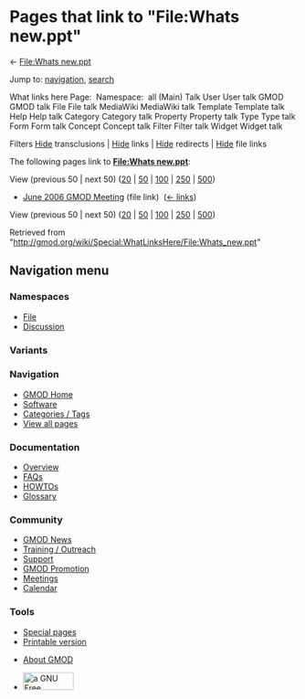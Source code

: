 <div id="mw-page-base" class="noprint">

</div>

<div id="mw-head-base" class="noprint">

</div>

<div id="content" class="mw-body" role="main">

<span id="top"></span>

<div id="mw-js-message" style="display:none;">

</div>



# <span dir="auto">Pages that link to "File:Whats new.ppt"</span>

<div id="bodyContent">

<div id="contentSub">

← [File:Whats new.ppt](/wiki/File:Whats_new.ppt "File:Whats new.ppt")

</div>

<div id="jump-to-nav" class="mw-jump">

Jump to: [navigation](#mw-navigation), [search](#p-search)

</div>

<div id="mw-content-text">

What links here Page:  Namespace:  all (Main) Talk User User talk GMOD
GMOD talk File File talk MediaWiki MediaWiki talk Template Template talk
Help Help talk Category Category talk Property Property talk Type Type
talk Form Form talk Concept Concept talk Filter Filter talk Widget
Widget talk

Filters
[Hide](/mediawiki/index.php?title=Special:WhatLinksHere/File:Whats_new.ppt&hidetrans=1 "Special:WhatLinksHere/File:Whats new.ppt")
transclusions \|
[Hide](/mediawiki/index.php?title=Special:WhatLinksHere/File:Whats_new.ppt&hidelinks=1 "Special:WhatLinksHere/File:Whats new.ppt")
links \|
[Hide](/mediawiki/index.php?title=Special:WhatLinksHere/File:Whats_new.ppt&hideredirs=1 "Special:WhatLinksHere/File:Whats new.ppt")
redirects \|
[Hide](/mediawiki/index.php?title=Special:WhatLinksHere/File:Whats_new.ppt&hideimages=1 "Special:WhatLinksHere/File:Whats new.ppt")
file links

The following pages link to **[File:Whats
new.ppt](/wiki/File:Whats_new.ppt "File:Whats new.ppt")**:

View (previous 50 \| next 50)
([20](/mediawiki/index.php?title=Special:WhatLinksHere/File:Whats_new.ppt&limit=20 "Special:WhatLinksHere/File:Whats new.ppt")
\|
[50](/mediawiki/index.php?title=Special:WhatLinksHere/File:Whats_new.ppt&limit=50 "Special:WhatLinksHere/File:Whats new.ppt")
\|
[100](/mediawiki/index.php?title=Special:WhatLinksHere/File:Whats_new.ppt&limit=100 "Special:WhatLinksHere/File:Whats new.ppt")
\|
[250](/mediawiki/index.php?title=Special:WhatLinksHere/File:Whats_new.ppt&limit=250 "Special:WhatLinksHere/File:Whats new.ppt")
\|
[500](/mediawiki/index.php?title=Special:WhatLinksHere/File:Whats_new.ppt&limit=500 "Special:WhatLinksHere/File:Whats new.ppt"))

- [June 2006 GMOD
  Meeting](/wiki/June_2006_GMOD_Meeting "June 2006 GMOD Meeting") (file
  link) ‎ <span class="mw-whatlinkshere-tools">([←
  links](/mediawiki/index.php?title=Special:WhatLinksHere&target=June+2006+GMOD+Meeting "Special:WhatLinksHere"))</span>

View (previous 50 \| next 50)
([20](/mediawiki/index.php?title=Special:WhatLinksHere/File:Whats_new.ppt&limit=20 "Special:WhatLinksHere/File:Whats new.ppt")
\|
[50](/mediawiki/index.php?title=Special:WhatLinksHere/File:Whats_new.ppt&limit=50 "Special:WhatLinksHere/File:Whats new.ppt")
\|
[100](/mediawiki/index.php?title=Special:WhatLinksHere/File:Whats_new.ppt&limit=100 "Special:WhatLinksHere/File:Whats new.ppt")
\|
[250](/mediawiki/index.php?title=Special:WhatLinksHere/File:Whats_new.ppt&limit=250 "Special:WhatLinksHere/File:Whats new.ppt")
\|
[500](/mediawiki/index.php?title=Special:WhatLinksHere/File:Whats_new.ppt&limit=500 "Special:WhatLinksHere/File:Whats new.ppt"))

</div>

<div class="printfooter">

Retrieved from
"<http://gmod.org/wiki/Special:WhatLinksHere/File:Whats_new.ppt>"

</div>

<div id="catlinks" class="catlinks catlinks-allhidden">

</div>

<div class="visualClear">

</div>

</div>

</div>

<div id="mw-navigation">

## Navigation menu

<div id="mw-head">



<div id="left-navigation">

<div id="p-namespaces" class="vectorTabs" role="navigation"
aria-labelledby="p-namespaces-label">

### Namespaces

- <span id="ca-nstab-image"><a href="/wiki/File:Whats_new.ppt" accesskey="c"
  title="View the file page [c]">File</a></span>
- <span id="ca-talk"><a
  href="/mediawiki/index.php?title=File_talk:Whats_new.ppt&amp;action=edit&amp;redlink=1"
  accesskey="t"
  title="Discussion about the content page [t]">Discussion</a></span>

</div>

<div id="p-variants" class="vectorMenu emptyPortlet" role="navigation"
aria-labelledby="p-variants-label">

### 

### Variants[](#)

<div class="menu">

</div>

</div>

</div>

<div id="right-navigation">





</div>



</div>

</div>

</div>

<div id="mw-panel">

<div id="p-logo" role="banner">

<a href="/wiki/Main_Page"
style="background-image: url(http://gmod.org/images/GMOD-cogs.png);"
title="Visit the main page"></a>

</div>

<div id="p-Navigation" class="portal" role="navigation"
aria-labelledby="p-Navigation-label">

### Navigation

<div class="body">

- <span id="n-GMOD-Home">[GMOD Home](/wiki/Main_Page)</span>
- <span id="n-Software">[Software](/wiki/GMOD_Components)</span>
- <span id="n-Categories-.2F-Tags">[Categories /
  Tags](/wiki/Categories)</span>
- <span id="n-View-all-pages">[View all
  pages](/wiki/Special:AllPages)</span>

</div>

</div>

<div id="p-Documentation" class="portal" role="navigation"
aria-labelledby="p-Documentation-label">

### Documentation

<div class="body">

- <span id="n-Overview">[Overview](/wiki/Overview)</span>
- <span id="n-FAQs">[FAQs](/wiki/Category:FAQ)</span>
- <span id="n-HOWTOs">[HOWTOs](/wiki/Category:HOWTO)</span>
- <span id="n-Glossary">[Glossary](/wiki/Glossary)</span>

</div>

</div>

<div id="p-Community" class="portal" role="navigation"
aria-labelledby="p-Community-label">

### Community

<div class="body">

- <span id="n-GMOD-News">[GMOD News](/wiki/GMOD_News)</span>
- <span id="n-Training-.2F-Outreach">[Training /
  Outreach](/wiki/Training_and_Outreach)</span>
- <span id="n-Support">[Support](/wiki/Support)</span>
- <span id="n-GMOD-Promotion">[GMOD
  Promotion](/wiki/GMOD_Promotion)</span>
- <span id="n-Meetings">[Meetings](/wiki/Meetings)</span>
- <span id="n-Calendar">[Calendar](/wiki/Calendar)</span>

</div>

</div>

<div id="p-tb" class="portal" role="navigation"
aria-labelledby="p-tb-label">

### Tools

<div class="body">

- <span id="t-specialpages"><a href="/wiki/Special:SpecialPages" accesskey="q"
  title="A list of all special pages [q]">Special pages</a></span>
- <span id="t-print"><a
  href="/mediawiki/index.php?title=Special:WhatLinksHere/File:Whats_new.ppt&amp;printable=yes"
  rel="alternate" accesskey="p"
  title="Printable version of this page [p]">Printable version</a></span>

</div>

</div>

</div>

</div>

<div id="footer" role="contentinfo">

- <span id="footer-places-about">[About
  GMOD](/wiki/GMOD:About "GMOD:About")</span>

<!-- -->

- <span id="footer-copyrightico">[<img src="http://www.gnu.org/graphics/gfdl-logo-small.png" width="88"
  height="31" alt="a GNU Free Documentation License" />](http://www.gnu.org/licenses/fdl-1.3.html)</span>


<div style="clear:both">

</div>

</div>
